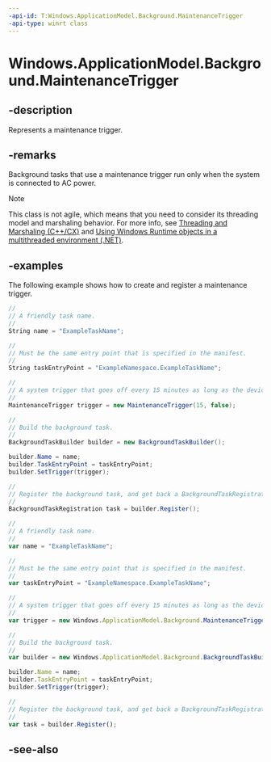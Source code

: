 ```yaml
---
-api-id: T:Windows.ApplicationModel.Background.MaintenanceTrigger
-api-type: winrt class
---
```


<!-- Class syntax.
public class MaintenanceTrigger : Windows.ApplicationModel.Background.IBackgroundTrigger, Windows.ApplicationModel.Background.IMaintenanceTrigger
-->

# Windows.ApplicationModel.Background.MaintenanceTrigger

## -description
Represents a maintenance trigger.

## -remarks
Background tasks that use a maintenance trigger run only when the system is connected to AC power.

<!-- confirmed -->
> [!NOTE]
> This class is not agile, which means that you need to consider its threading model and marshaling behavior. For more info, see [Threading and Marshaling (C++/CX)](http://msdn.microsoft.com/en-us/library/windows/apps/hh771042.aspx) and [Using Windows Runtime objects in a multithreaded environment (.NET)](https://go.microsoft.com/fwlink/p/?linkid=258277).

## -examples
The following example shows how to create and register a maintenance trigger.

```csharp
//
// A friendly task name.
//
String name = "ExampleTaskName";

//
// Must be the same entry point that is specified in the manifest.
//
String taskEntryPoint = "ExampleNamespace.ExampleTaskName";

//
// A system trigger that goes off every 15 minutes as long as the device is plugged in to AC power.
//
MaintenanceTrigger trigger = new MaintenanceTrigger(15, false);

//
// Build the background task.
//
BackgroundTaskBuilder builder = new BackgroundTaskBuilder();

builder.Name = name;
builder.TaskEntryPoint = taskEntryPoint;
builder.SetTrigger(trigger);

//
// Register the background task, and get back a BackgroundTaskRegistration object representing the registered task.
//
BackgroundTaskRegistration task = builder.Register();
```

```javascript
//
// A friendly task name.
//
var name = "ExampleTaskName";

//
// Must be the same entry point that is specified in the manifest.
//
var taskEntryPoint = "ExampleNamespace.ExampleTaskName";

//
// A system trigger that goes off every 15 minutes as long as the device is plugged in to AC power.
//
var trigger = new Windows.ApplicationModel.Background.MaintenanceTrigger(15, false);

//
// Build the background task.
//
var builder = new Windows.ApplicationModel.Background.BackgroundTaskBuilder();

builder.Name = name;
builder.TaskEntryPoint = taskEntryPoint;
builder.SetTrigger(trigger);

//
// Register the background task, and get back a BackgroundTaskRegistration object representing the registered task.
//
var task = builder.Register();
```



## -see-also
